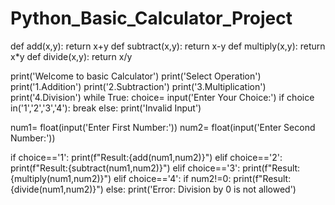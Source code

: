 # Python_Basic_Calculator_Project
def add(x,y):
    return x+y
def subtract(x,y):
    return x-y
def multiply(x,y):
    return x*y
def divide(x,y):
    return x/y
    
print('Welcome to basic Calculator')
print('Select Operation')
print('1.Addition')
print('2.Subtraction')
print('3.Multiplication')
print('4.Division')
while True:
    choice= input('Enter Your Choice:')
    if choice in('1','2','3','4'):
        break
    else:
        print('Invalid Input')
    
num1= float(input('Enter First Number:'))
num2= float(input('Enter Second Number:'))

if choice=='1':
    print(f"Result:{add(num1,num2)}")
elif choice=='2':
    print(f"Result:{subtract(num1,num2)}")
elif choice=='3':
    print(f"Result:{multiply(num1,num2)}")
elif choice=='4':
    if num2!=0:
        print(f"Result:{divide(num1,num2)}")
    else:
        print('Error: Division by 0 is not allowed')
    
